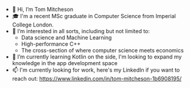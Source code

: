 - 👋 Hi, I’m Tom Mitcheson
- 🎓 I'm a recent MSc graduate in Computer Science from Imperial College London.
- 👀 I’m interested in all sorts, including but not limited to:
    - Data science and Machine Learning
    - High-performance C++
    - The cross-section of where computer science meets economics
- 🌱 I’m currently learning Kotlin on the side, I'm looking to expand my knowledge in the app development space
- 📫 I'm currently looking for work, here's my LinkedIn if you want to reach out: https://www.linkedin.com/in/tom-mitcheson-1b6908195/

<!---
tmitcheson/tmitcheson is a ✨ special ✨ repository because its `README.md` (this file) appears on your GitHub profile.
You can click the Preview link to take a look at your changes.
--->
